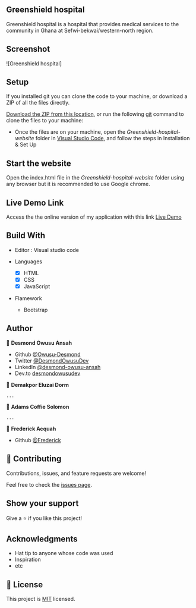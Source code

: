## Greenshield hospital 

Greenshield hospital is a hospital that provides medical services to the community in Ghana at Sefwi-bekwai/western-north region.

## Screenshot 

![Greenshield hospital]

## Setup

If you installed git you can clone the code to your machine, or download a ZIP of all the files directly.

[Download the ZIP from this location](https://github.com/Owusu-Desmond/Greenshield-hospital-website/archive/refs/heads/main.zip), or run the following [git](https://git-scm.com/downloads) command to clone the files to your machine:

- Once the files are on your machine, open the _Greenshield-hospital-website_ folder in [Visual Studio Code](https://code.visualstudio.com/), and follow the steps in Installation & Set Up

## Start the website

Open the index.html file in the _Greenshield-hospital-website_ folder  using any browser but it is recommended to use Google chrome.

## Live Demo Link

Access the the online version of my application with this link
[Live Demo](https://nifty-murdock-24a3ea.netlify.app/)

## Build With

- Editor : Visual studio code

- Languages
  - [x] HTML
  - [x] CSS
  - [x] JavaScript

- Flamework
  - Bootstrap


## Author

👤 **Desmond Owusu Ansah**

- Github [@Owusu-Desmond](https://github.com/Owusu-Desmond)
- Twitter [@DesmondOwusuDev](https://twitter.com/DesmondOwusuDev)
- LinkedIn [@desmond-owusu-ansah](https://www.linkedin.com/in/desmond-owusu-ansah-09274a223/)
- Dev.to [desmondowusudev](https://dev.to/desmondowusudev)

👤 **Demakpor Eluzai Dorm**

    ...

👤 **Adams Coffie Solomon**

    ...

👤 **Frederick Acquah**

- Github [@Frederick](https://github.com/Frederick-Acquah)


## 🤝 Contributing

Contributions, issues, and feature requests are welcome!

Feel free to check the [issues page](https://github.com/Owusu-Desmond/Greenshield-hospital-website/issues).

## Show your support

Give a ⭐️ if you like this project!

## Acknowledgments

- Hat tip to anyone whose code was used
- Inspiration
- etc

## 📝 License

This project is [MIT](./LICENSE) licensed.
